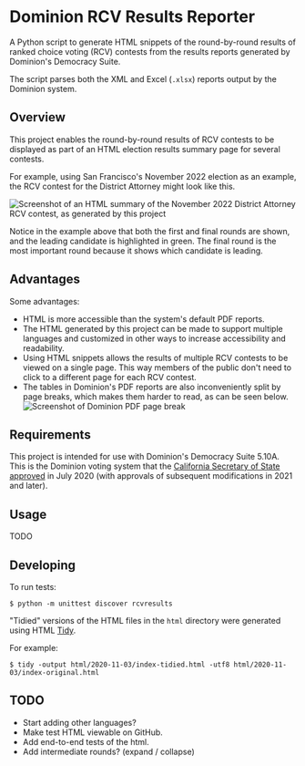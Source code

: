 # Dominion RCV Results Reporter

A Python script to generate HTML snippets of the round-by-round results
of ranked choice voting (RCV) contests from the results reports generated
by Dominion's Democracy Suite.

The script parses both the XML and Excel (`.xlsx`) reports output by
the Dominion system.

## Overview

This project enables the round-by-round results of RCV contests to be
displayed as part of an HTML election results summary page for several
contests.

For example, using San Francisco's November 2022 election as an example,
the RCV contest for the District Attorney might look like this.

![Screenshot of an HTML summary of the November 2022 District Attorney
RCV contest, as generated by this
project](docs/images/2022-11-DA-Summary.png)

Notice in the example above that both the first and final rounds are shown,
and the leading candidate is highlighted in green.
The final round is the most important round because it shows which
candidate is leading.

## Advantages

Some advantages:

* HTML is more accessible than the system's default PDF reports.
* The HTML generated by this project can be made to support multiple
  languages and customized in other ways to increase accessibility and
  readability.
* Using HTML snippets allows the results of multiple RCV contests to be
  viewed on a single page. This way members of the public don't need to
  click to a different page for each RCV contest.
* The tables in Dominion's PDF reports are also inconveniently split
  by page breaks, which makes them harder to read, as can be seen below.
  ![Screenshot of Dominion PDF page
  break](docs/images/2022-11-DA-Dominion-PDF.png)

## Requirements

This project is intended for use with Dominion's Democracy Suite 5.10A.
This is the Dominion voting system that the [California Secretary of State
approved](https://www.sos.ca.gov/elections/ovsta/frequently-requested-information/dominion-voting)
in July 2020 (with approvals of subsequent modifications in 2021 and later).

## Usage

TODO

## Developing

To run tests:

```
$ python -m unittest discover rcvresults
```

"Tidied" versions of the HTML files in the `html` directory were generated
using HTML [Tidy](https://www.html-tidy.org/).

For example:

```
$ tidy -output html/2020-11-03/index-tidied.html -utf8 html/2020-11-03/index-original.html
```

## TODO

* Start adding other languages?
* Make test HTML viewable on GitHub.
* Add end-to-end tests of the html.
* Add intermediate rounds? (expand / collapse)
